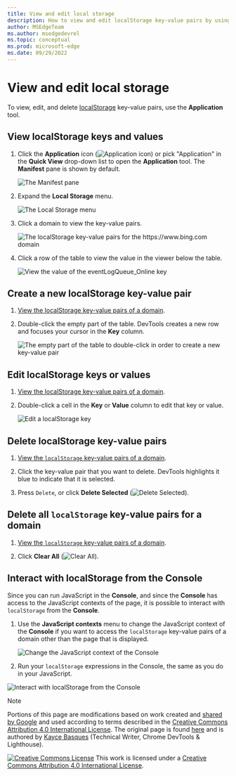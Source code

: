 ```yaml
---
title: View and edit local storage
description: How to view and edit localStorage key-value pairs by using the Local Storage pane and the Console.
author: MSEdgeTeam
ms.author: msedgedevrel
ms.topic: conceptual
ms.prod: microsoft-edge
ms.date: 09/29/2022
---
```

<!-- Copyright Kayce Basques

   Licensed under the Apache License, Version 2.0 (the "License");
   you may not use this file except in compliance with the License.
   You may obtain a copy of the License at

       https://www.apache.org/licenses/LICENSE-2.0

   Unless required by applicable law or agreed to in writing, software
   distributed under the License is distributed on an "AS IS" BASIS,
   WITHOUT WARRANTIES OR CONDITIONS OF ANY KIND, either express or implied.
   See the License for the specific language governing permissions and
   limitations under the License.  -->
# View and edit local storage

To view, edit, and delete [localStorage](https://developer.mozilla.org/docs/Web/API/Window/localStorage) key-value pairs, use the **Application** tool.


<!-- ====================================================================== -->
## View localStorage keys and values

1. Click the **Application** icon (![Application icon](../media/application-icon.png)) or pick "Application" in the **Quick View** drop-down list to open the **Application** tool. The **Manifest** pane is shown by default.

   ![The Manifest pane](../media/storage-application-manifest.msft.png)

1. Expand the **Local Storage** menu.

   ![The Local Storage menu](../media/storage-application-local-storage.msft.png)

1. Click a domain to view the key-value pairs.

   ![The localStorage key-value pairs for the https://www.bing.com domain](../media/storage-application-local-storage-view-key-value.msft.png)

1. Click a row of the table to view the value in the viewer below the table.

   ![View the value of the eventLogQueue_Online key](../media/storage-application-local-storage-view-key-value-selected.msft.png)


<!-- ====================================================================== -->
## Create a new localStorage key-value pair

1. [View the localStorage key-value pairs of a domain](#view-localstorage-keys-and-values).

1. Double-click the empty part of the table.  DevTools creates a new row and focuses your cursor in the **Key** column.

   ![The empty part of the table to double-click in order to create a new key-value pair](../media/storage-application-local-storage-new-key-value.msft.png)


<!-- ====================================================================== -->
## Edit localStorage keys or values

1. [View the localStorage key-value pairs of a domain](#view-localstorage-keys-and-values).

1. Double-click a cell in the **Key** or **Value** column to edit that key or value.

   ![Edit a localStorage key](../media/storage-application-local-storage-edit-key-value.msft.png)

<!-- ====================================================================== -->
## Delete localStorage key-value pairs

1. [View the `localStorage` key-value pairs of a domain](#view-localstorage-keys-and-values).

1. Click the key-value pair that you want to delete.  DevTools highlights it blue to indicate that it is selected.

1. Press `Delete`, or click **Delete Selected** (![Delete Selected](../media/delete-icon.msft.png)).


<!-- ====================================================================== -->
## Delete all `localStorage` key-value pairs for a domain

1. [View the `localStorage` key-value pairs of a domain](#view-localstorage-keys-and-values).

1. Click **Clear All** (![Clear All](../media/clear-icon.msft.png)).


<!-- ====================================================================== -->
## Interact with localStorage from the Console

Since you can run JavaScript in the **Console**, and since the **Console** has access to the JavaScript contexts of the page, it is possible to interact with `localStorage` from the **Console**.

1. Use the **JavaScript contexts** menu to change the JavaScript context of the **Console** if you want to access the `localStorage` key-value pairs of a domain other than the page that is displayed.

   ![Change the JavaScript context of the Console](../media/storage-console-local-storage.msft.png)

1. Run your `localStorage` expressions in the Console, the same as you do in your JavaScript.

![Interact with localStorage from the Console](../media/storage-console-local-storage-interaction.msft.png)


<!-- ====================================================================== -->
> [!NOTE]
> Portions of this page are modifications based on work created and [shared by Google](https://developers.google.com/terms/site-policies) and used according to terms described in the [Creative Commons Attribution 4.0 International License](https://creativecommons.org/licenses/by/4.0).
> The original page is found [here](https://developer.chrome.com/docs/devtools/storage/localstorage/) and is authored by [Kayce Basques](https://developers.google.com/web/resources/contributors#kayce-basques) (Technical Writer, Chrome DevTools \& Lighthouse).

[![Creative Commons License](../../media/cc-logo/88x31.png)](https://creativecommons.org/licenses/by/4.0)
This work is licensed under a [Creative Commons Attribution 4.0 International License](https://creativecommons.org/licenses/by/4.0).
